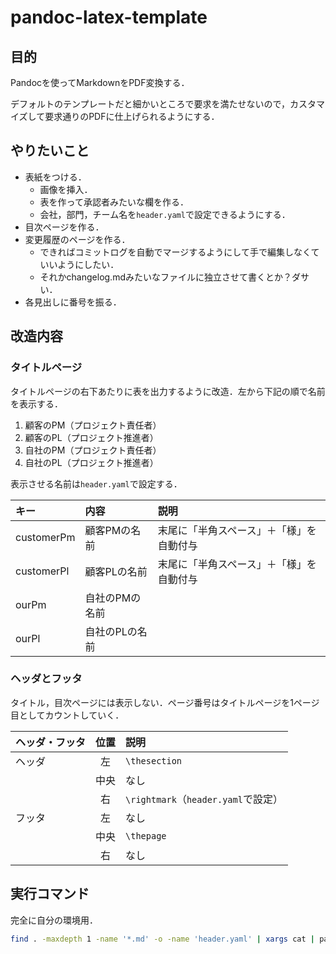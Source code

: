 # pandoc-latex-template

## 目的

Pandocを使ってMarkdownをPDF変換する．

デフォルトのテンプレートだと細かいところで要求を満たせないので，カスタマイズして要求通りのPDFに仕上げられるようにする．

## やりたいこと

- 表紙をつける．
  - 画像を挿入．
  - 表を作って承認者みたいな欄を作る．
  - 会社，部門，チーム名を`header.yaml`で設定できるようにする．
- 目次ページを作る．
- 変更履歴のページを作る．
  - できればコミットログを自動でマージするようにして手で編集しなくていいようにしたい．
  - それかchangelog.mdみたいなファイルに独立させて書くとか？ダサい．
- 各見出しに番号を振る．

## 改造内容

### タイトルページ

タイトルページの右下あたりに表を出力するように改造．左から下記の順で名前を表示する．

1. 顧客のPM（プロジェクト責任者）
2. 顧客のPL（プロジェクト推進者）
3. 自社のPM（プロジェクト責任者）
4. 自社のPL（プロジェクト推進者）

表示させる名前は`header.yaml`で設定する．

|    キー    |      内容      |                   説明                   |
| :--------- | :------------- | :--------------------------------------- |
| customerPm | 顧客PMの名前   | 末尾に「半角スペース」＋「様」を自動付与 |
| customerPl | 顧客PLの名前   | 末尾に「半角スペース」＋「様」を自動付与 |
| ourPm      | 自社のPMの名前 |                                          |
| ourPl      | 自社のPLの名前 |                                          |

<!-- #### Pandocのデフォルトテンプレートで用意されているもの

|   キー   |     内容     |                説明                |     |
| :------- | :----------- | :--------------------------------- | --- |
| title    | タイトル     |                                    |     |
| subtitle | サブタイトル |  a                                  |     |
| date     | 日付         | `\today`ってすれば現在日付になる． |     |
| author   | 著者         |                                    || --> 

### ヘッダとフッタ

タイトル，目次ページには表示しない．ページ番号はタイトルページを1ページ目としてカウントしていく．

| ヘッダ・フッタ | 位置  |                説明                 |
| :------------- | :---: | :---------------------------------- |
| ヘッダ         |  左   | `\thesection`                       |
|                | 中央  | なし                                |
|                |  右   | `\rightmark`（`header.yaml`で設定） |
| フッタ         |  左   | なし                                |
|                | 中央  | `\thepage`                          |
|                |  右   | なし                                |

## 実行コマンド

完全に自分の環境用．

```bash
find . -maxdepth 1 -name '*.md' -o -name 'header.yaml' | xargs cat | pandoc -o output.pdf --template=customed-default.tex --pdf-engine=lualatex -V documentclass=ltjsarticle
```

